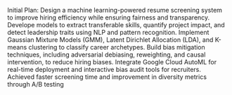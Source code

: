  Initial Plan:
 Design a machine learning-powered resume screening system to improve hiring efficiency while ensuring fairness and transparency.
 Develope models to extract transferable skills, quantify project impact, and detect leadership traits using NLP and pattern recognition.
 Implement Gaussian Mixture Models (GMM), Latent Dirichlet Allocation (LDA), and K-means clustering to classify career archetypes.
 Build bias mitigation techniques, including adversarial debiasing, reweighting, and causal intervention, to reduce hiring biases.
 Integrate Google Cloud AutoML for real-time deployment and interactive bias audit tools for recruiters.
 Achieved faster screening time and improvement in diversity metrics through A/B testing
